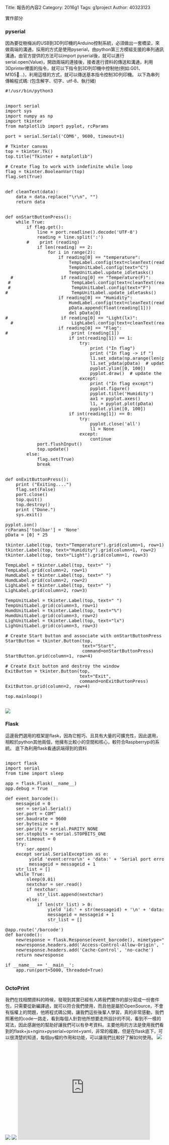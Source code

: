 Title: 報告的內容2
Category: 2016g1
Tags: g1project
Author: 40323123


實作部分

<!-- PELICAN_END_SUMMARY -->

<h3>pyserial</h3>

因為要從樹梅派的USB到3D列印機的Arduino控制系統，必須做出一套橋梁，來做兩端的溝通，採用的方式是使用pyserial，由python第三方模組支援的串列通訊溝通，由官方提供的方法可以import pyserial後，就可以進行serial.open(Value)，開啟兩端的連接後，接者進行資料的傳送和溝通，利用3Dprinter裡面的指令，就可以下指令到3D列印機中控制他(例如:G01、M105…)，利用這樣的方式，就可以傳送基本指令控制3D列印機。
以下為串列傳輸程式碼:
(包含解字、切字、utf-8、執行緒)

<pre class="brush: python">
#!/usr/bin/python3


import serial
import sys
import numpy as np
import tkinter
from matplotlib import pyplot, rcParams

port = serial.Serial('COM6', 9600, timeout=1)

# Tkinter canvas
top = tkinter.Tk()
top.title("Tkinter + matplotlib")

# Create flag to work with indefinite while loop
flag = tkinter.BooleanVar(top)
flag.set(True)


def cleanText(data):
    data = data.replace("\r\n", "")
    return data


def onStartButtonPress():
    while True:
        if flag.get():
            line = port.readline().decode('UTF-8')
            reading = line.split(':')
        #    print (reading)
            if len(reading) == 2:
                for i in range(2):
                    if reading[0] == "temperature":
                        TempLabel.config(text=cleanText(reading[1]))
                        TempUnitLabel.config(text="C")
                        TempUnitLabel.update_idletasks()
  #                  if reading[0] == "Temperature(F)":
 #                       TempLabel.config(text=cleanText(reading[1]))
 #                       TempUnitLabel.config(text="F")
#                        TempUnitLabel.update_idletasks()
                    if reading[0] == "Humidity":
                        HumdLabel.config(text=cleanText(reading[1]))
                        pData.append(float(reading[1]))
                        del pData[0]
#                    if reading[0] == "Light(lx)":
  #                      LighLabel.config(text=cleanText(reading[1]))
                    if reading[0] == "Flag":
#                        print (reading[1])
                        if int(reading[1]) == 1:
                            try:
                                print ("In flag")
                                print ("In flag -> if ")
                                l1.set_xdata(np.arange(len(pData)))
                                l1.set_ydata(pData)  # update the data
                                pyplot.ylim([0, 100])
                                pyplot.draw()  # update the plot
                            except:
                                print ("In flag except")
                                pyplot.figure()
                                pyplot.title('Humidity')
                                ax1 = pyplot.axes()
                                l1, = pyplot.plot(pData)
                                pyplot.ylim([0, 100])
                        if int(reading[1]) == 0:
                            try:
                                pyplot.close('all')
                                l1 = None
                            except:
                                continue
            port.flushInput()
            top.update()
        else:
            flag.set(True)
            break


def onExitButtonPress():
    print ("Exiting....")
    flag.set(False)
    port.close()
    top.quit()
    top.destroy()
    print ("Done.")
    sys.exit()

pyplot.ion()
rcParams['toolbar'] = 'None'
pData = [0] * 25

tkinter.Label(top, text="Temperature").grid(column=1, row=1)
tkinter.Label(top, text="Humidity").grid(column=1, row=2)
tkinter.Label(top, text="Light").grid(column=1, row=3)

TempLabel = tkinter.Label(top, text=" ")
TempLabel.grid(column=2, row=1)
HumdLabel = tkinter.Label(top, text=" ")
HumdLabel.grid(column=2, row=2)
LighLabel = tkinter.Label(top, text=" ")
LighLabel.grid(column=2, row=3)

TempUnitLabel = tkinter.Label(top, text=" ")
TempUnitLabel.grid(column=3, row=1)
HumdUnitLabel = tkinter.Label(top, text="%")
HumdUnitLabel.grid(column=3, row=2)
LighUnitLabel = tkinter.Label(top, text="lx")
LighUnitLabel.grid(column=3, row=3)

# Create Start button and associate with onStartButtonPress method
StartButton = tkinter.Button(top,
                             text="Start",
                             command=onStartButtonPress)
StartButton.grid(column=1, row=4)

# Create Exit button and destroy the window
ExitButton = tkinter.Button(top,
                            text="Exit",
                            command=onExitButtonPress)
ExitButton.grid(column=2, row=4)

top.mainloop()

</pre>

<img src="http://i.imgur.com/UscP5Jg.jpg">

<h3>Flask</h3>
這邊我們選用的框架是flask，因為它輕巧、且具有大量的可擴充性，因此選用，相較於python其他兩個，他擁有比較小的空間和核心，較符合Raspberrypi的系統。
底下為利用flask看通訊端得到的資料

<pre class="brush: python">

import flask
import serial
from time import sleep

app = flask.Flask(__name__)
app.debug = True

def event_barcode():
    messageid = 0
    ser = serial.Serial()
    ser.port = COM^
    ser.baudrate = 9600
    ser.bytesize = 8
    ser.parity = serial.PARITY_NONE
    ser.stopbits = serial.STOPBITS_ONE
    ser.timeout = 0
    try:
        ser.open()
    except serial.SerialException as e:
         yield 'event:error\n' + 'data:' + 'Serial port error({0}): {1}\n\n'.format(e.errno, e.strerror)
         messageid = messageid + 1
    str_list = []
    while True:
        sleep(0.01)
        nextchar = ser.read()
        if nextchar:
            str_list.append(nextchar)
        else:
            if len(str_list) > 0:
                yield 'id:' + str(messageid) + '\n' + 'data:' + ''.join(str_list) + '\n\n'
                messageid = messageid + 1
                str_list = []

@app.route('/barcode')
def barcode():
    newresponse = flask.Response(event_barcode(), mimetype="text/event-stream")
    newresponse.headers.add('Access-Control-Allow-Origin', '*')
    newresponse.headers.add('Cache-Control', 'no-cache')
    return newresponse

if __name__ == '__main__':
    app.run(port=5000, threaded=True)
    
</pre>

<h3>OctoPrint</h3>
我們在找相關資料的時候，發現到其實已經有人將我們實作的部分寫成一份套件包，只需要從新編譯過，就可以符合我們使用，而且他是屬於OpenSource，不會有版權上的問題，他將程式碼公開，讓我們這些後輩人學習，真的非常感動，我們照著他的code一路走，看到每個人針對他所想要走所設計的不同，看到不一樣的寫法，因此感謝他的幫助好讓我們可以有參考資料。主要他用的方法是使用我們看到的flask+js+nginx+pyserial+oprint+yaml，非常的複雜，但是在flask底下，可以很清楚的知道，每個py檔的作用和功能，可以讓我們比較好了解如何使用。

<img src="http://i.imgur.com/tdwh26A.png">

<img src="http://i.imgur.com/zcIeIBl.jpg">

<img src="http://i.imgur.com/P7r3lQb.jpg">

<iframe width="420" height="315" src="https://www.youtube.com/embed/4sK0pn37HAQ" frameborder="0" allowfullscreen></iframe>

